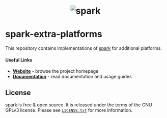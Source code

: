 <h1 align="center">
	<img
		alt="spark"
		src="https://i.imgur.com/ykHn9vx.png">
</h1>

# spark-extra-platforms

This repository contains implementations of [spark](https://github.com/lucko/spark) for additional platforms.

#### Useful Links
* [**Website**](https://spark.lucko.me/) - browse the project homepage
* [**Documentation**](https://spark.lucko.me/docs) - read documentation and usage guides

## License

spark is free & open source. It is released under the terms of the GNU GPLv3 license. Please see [`LICENSE.txt`](LICENSE.txt) for more information. 
